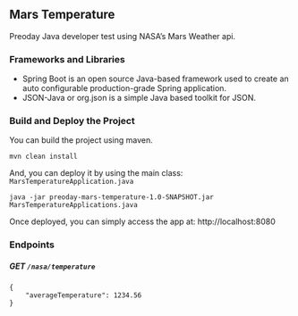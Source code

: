 ## Mars Temperature 
Preoday Java developer test using NASA’s Mars Weather api.

### Frameworks and Libraries

- Spring Boot is an open source Java-based framework used to create an auto configurable production-grade Spring application.
- JSON-Java or org.json is a simple Java based toolkit for JSON.

### Build and Deploy the Project

You can build the project using maven.

```
mvn clean install
```

And, you can deploy it by using the main class: `MarsTemperatureApplication.java`

```
java -jar preoday-mars-temperature-1.0-SNAPSHOT.jar MarsTemperatureApplications.java
```

Once deployed, you can simply access the app at: http://localhost:8080

### Endpoints

##### GET `/nasa/temperature`
```
{
    "averageTemperature": 1234.56
}
```